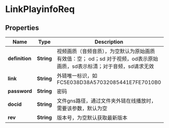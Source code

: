 # LinkPlayinfoReq

## Properties
Name | Type | Description | Notes
------------ | ------------- | ------------- | -------------
**definition** | **String** | 视频画质（音频音质），为空默认为原始画质  有效值：空； od；sd  对于视频，od表示原始画质，sd表示标清；对于音频，sd请求无效 |  [optional]
**link** | **String** | 外链唯一标识，如FC5E038D38A57032085441E7FE7010B0 | 
**password** | **String** | 密码 | 
**docid** | **String** | 文件gns路径，通过文件夹外链在线播放时，需要该参数，默认为空 |  [optional]
**rev** | **String** | 版本号，为空默认获取最新版本 |  [optional]
